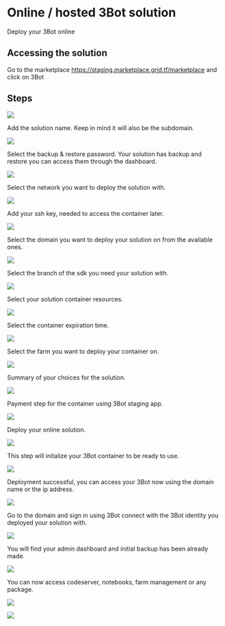 # Online / hosted 3Bot solution

Deploy your 3Bot online

## Accessing the solution

Go to the marketplace https://staging.marketplace.grid.tf/marketplace and click on 3Bot

## Steps

![](./img/3Bot_1.png)

Add the solution name.
Keep in mind it will also be the subdomain.

![](./img/3Bot_2.png)

Select the backup & restore password.
Your solution has backup and restore you can access them through the dashboard.

![](./img/3Bot_3.png)

Select the network you want to deploy the solution with.

![](./img/3Bot_4.png)

Add your ssh key, needed to access the container later.

![](./img/3Bot_5.png)

Select the domain you want to deploy your solution on from the available ones.

![](./img/3Bot_6.png)

Select the branch of the sdk you need your solution with.

![](./img/3Bot_7.png)

Select your solution container resources.

![](./img/3Bot_8.png)

Select the container expiration time.

![](./img/3Bot_9.png)

Select the farm you want to deploy your container on.

![](./img/3Bot_10.png)

Summary of your choices for the solution.

![](./img/3Bot_11.png)

Payment step for the container using 3Bot staging app.

![](./img/3Bot_12.png)

Deploy your online solution.

![](./img/3Bot_13.png)

This step will initalize your 3Bot container to be ready to use.

![](./img/3Bot_14.png)

Deployment successful, you can access your 3Bot now using the domain name or the ip address.

![](./img/3Bot_15.png)

Go to the domain and sign in using 3Bot connect with the 3Bot identity you deployed your solution with.

![](./img/3Bot_16.png)

You will find your admin dashboard and initial backup has been already made.

![](./img/3Bot_17.png)

You can now access codeserver, notebooks, farm management or any package.

![](./img/3Bot_18.png)

![](./img/3Bot_19.png)
